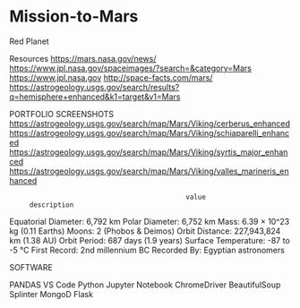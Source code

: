 # Mission-to-Mars
Red Planet

Resources
https://mars.nasa.gov/news/
https://www.jpl.nasa.gov/spaceimages/?search=&category=Mars
https://www.jpl.nasa.gov
http://space-facts.com/mars/
https://astrogeology.usgs.gov/search/results?q=hemisphere+enhanced&k1=target&v1=Mars

PORTFOLIO SCREENSHOTS
https://astrogeology.usgs.gov/search/map/Mars/Viking/cerberus_enhanced
https://astrogeology.usgs.gov/search/map/Mars/Viking/schiaparelli_enhanced
https://astrogeology.usgs.gov/search/map/Mars/Viking/syrtis_major_enhanced
https://astrogeology.usgs.gov/search/map/Mars/Viking/valles_marineris_enhanced

	                                            value
         description	

Equatorial Diameter:	                     6,792 km
     Polar Diameter:     	                 6,752 km
               Mass:	6.39 × 10^23 kg (0.11 Earths)
              Moons:	          2 (Phobos & Deimos)
     Orbit Distance:	     227,943,824 km (1.38 AU)
       Orbit Period:	         687 days (1.9 years)
Surface Temperature:	                 -87 to -5 °C
       First Record:	            2nd millennium BC
        Recorded By:	         Egyptian astronomers
        
SOFTWARE

PANDAS
VS Code
Python
Jupyter Notebook 
ChromeDriver
BeautifulSoup
Splinter
MongoD
Flask
